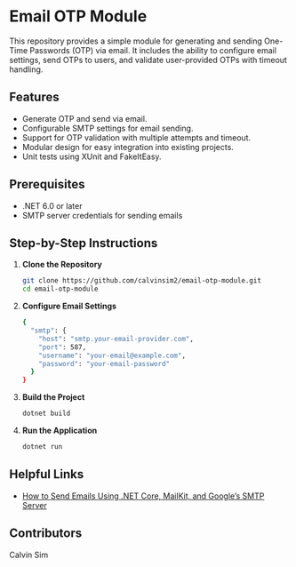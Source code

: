 # Email OTP Module

This repository provides a simple module for generating and sending One-Time Passwords (OTP) via email. It includes the ability to configure email settings, send OTPs to users, and validate user-provided OTPs with timeout handling.

## Features

- Generate OTP and send via email.
- Configurable SMTP settings for email sending.
- Support for OTP validation with multiple attempts and timeout.
- Modular design for easy integration into existing projects.
- Unit tests using XUnit and FakeItEasy.

## Prerequisites

- .NET 6.0 or later
- SMTP server credentials for sending emails

## Step-by-Step Instructions

1. **Clone the Repository**
    ```bash
    git clone https://github.com/calvinsim2/email-otp-module.git
    cd email-otp-module

2. **Configure Email Settings**
    ```bash
    {
      "smtp": {
        "host": "smtp.your-email-provider.com",
        "port": 587,
        "username": "your-email@example.com",
        "password": "your-email-password"
      }
    }


3. **Build the Project**
    ```bash
    dotnet build

5. **Run the Application**
    ```bash
    dotnet run


## Helpful Links
- [How to Send Emails Using .NET Core, MailKit, and Google’s SMTP Server]([https://medium.com/@abhinandkr56/how-to-send-emails-using-net-core-mailkit-and-googles-smtp-server-6521827c4198)

## Contributors

Calvin Sim

